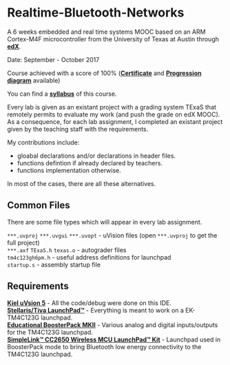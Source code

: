 # Realtime-Bluetooth-Networks
A 6 weeks embedded and real time systems MOOC based on an ARM Cortex-M4F microcontroller from the University of Texas at Austin through [**edX**](https://courses.edx.org/).

Date: September - October 2017

Course achieved with a score of 100% (**[Certificate](https://courses.edx.org/certificates/df9e89dc603442f2869169aa75d07562)** and **[Progression diagram](progression_diagram.png)** available)

You can find a **[syllabus](syllabus.md)** of this course.

Every lab is given as an existant project with a grading system TExaS that remotely permits to evaluate my work (and push the grade on edX MOOC). \
As a consequence, for each lab assignment, I completed an existant project given by the teaching staff with the requirements.

My contributions include:
- gloabal declarations and/or declarations in header files. 
- functions defintion if already declared by teachers.
- functions implementation otherwise.

In most of the cases, there are all these alternatives.

## Common Files

There are some file types which will appear in every lab assignment.

`***.uvproj` `***.uvgui` `***.uvopt` - uVision files (open `***.uvproj` to get the full project) \
`***.axf` `TExaS.h` `texas.o` - autograder files \
`tm4c123gh6pm.h` - useful address definitions for launchpad \
`startup.s` - assembly startup file

## Requirements

**[Kiel uVsion 5](https://www.keil.com/demo/eval/armv4.htm)** - All the code/debug were done on this IDE. \
**[Stellaris/Tiva LaunchPad™](http://www.ti.com/tool/ek-tm4c123gxl)** - Everything is meant to work on a EK-TM4C123G launchpad. \
**[Educational BoosterPack MKII](http://www.ti.com/tool/BOOSTXL-EDUMKII)** - Various analog and digital inputs/outputs for the TM4C123G launchpad. \
**[SimpleLink™ CC2650 Wireless MCU LaunchPad™ Kit](http://www.ti.com/tool/launchxl-cc2650)** - Launchpad used in BoosterPack mode to bring Bluetooth low energy connectivity to the TM4C123G launchpad.
